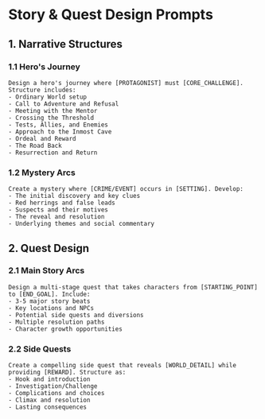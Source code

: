 # Story & Quest Design Prompts

## 1. Narrative Structures

### 1.1 Hero's Journey
```
Design a hero's journey where [PROTAGONIST] must [CORE_CHALLENGE]. Structure includes:
- Ordinary World setup
- Call to Adventure and Refusal
- Meeting with the Mentor
- Crossing the Threshold
- Tests, Allies, and Enemies
- Approach to the Inmost Cave
- Ordeal and Reward
- The Road Back
- Resurrection and Return
```

### 1.2 Mystery Arcs
```
Create a mystery where [CRIME/EVENT] occurs in [SETTING]. Develop:
- The initial discovery and key clues
- Red herrings and false leads
- Suspects and their motives
- The reveal and resolution
- Underlying themes and social commentary
```

## 2. Quest Design

### 2.1 Main Story Arcs
```
Design a multi-stage quest that takes characters from [STARTING_POINT] to [END_GOAL]. Include:
- 3-5 major story beats
- Key locations and NPCs
- Potential side quests and diversions
- Multiple resolution paths
- Character growth opportunities
```

### 2.2 Side Quests
```
Create a compelling side quest that reveals [WORLD_DETAIL] while providing [REWARD]. Structure as:
- Hook and introduction
- Investigation/Challenge
- Complications and choices
- Climax and resolution
- Lasting consequences
```

